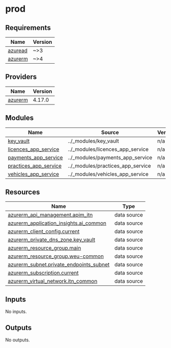 # prod

<!-- BEGIN_TF_DOCS -->
## Requirements

| Name | Version |
|------|---------|
| <a name="requirement_azuread"></a> [azuread](#requirement\_azuread) | ~>3 |
| <a name="requirement_azurerm"></a> [azurerm](#requirement\_azurerm) | ~>4 |

## Providers

| Name | Version |
|------|---------|
| <a name="provider_azurerm"></a> [azurerm](#provider\_azurerm) | 4.17.0 |

## Modules

| Name | Source | Version |
|------|--------|---------|
| <a name="module_key_vault"></a> [key\_vault](#module\_key\_vault) | ../_modules/key_vault | n/a |
| <a name="module_licences_app_service"></a> [licences\_app\_service](#module\_licences\_app\_service) | ../_modules/licences_app_service | n/a |
| <a name="module_payments_app_service"></a> [payments\_app\_service](#module\_payments\_app\_service) | ../_modules/payments_app_service | n/a |
| <a name="module_practices_app_service"></a> [practices\_app\_service](#module\_practices\_app\_service) | ../_modules/practices_app_service | n/a |
| <a name="module_vehicles_app_service"></a> [vehicles\_app\_service](#module\_vehicles\_app\_service) | ../_modules/vehicles_app_service | n/a |

## Resources

| Name | Type |
|------|------|
| [azurerm_api_management.apim_itn](https://registry.terraform.io/providers/hashicorp/azurerm/latest/docs/data-sources/api_management) | data source |
| [azurerm_application_insights.ai_common](https://registry.terraform.io/providers/hashicorp/azurerm/latest/docs/data-sources/application_insights) | data source |
| [azurerm_client_config.current](https://registry.terraform.io/providers/hashicorp/azurerm/latest/docs/data-sources/client_config) | data source |
| [azurerm_private_dns_zone.key_vault](https://registry.terraform.io/providers/hashicorp/azurerm/latest/docs/data-sources/private_dns_zone) | data source |
| [azurerm_resource_group.main](https://registry.terraform.io/providers/hashicorp/azurerm/latest/docs/data-sources/resource_group) | data source |
| [azurerm_resource_group.weu-common](https://registry.terraform.io/providers/hashicorp/azurerm/latest/docs/data-sources/resource_group) | data source |
| [azurerm_subnet.private_endpoints_subnet](https://registry.terraform.io/providers/hashicorp/azurerm/latest/docs/data-sources/subnet) | data source |
| [azurerm_subscription.current](https://registry.terraform.io/providers/hashicorp/azurerm/latest/docs/data-sources/subscription) | data source |
| [azurerm_virtual_network.itn_common](https://registry.terraform.io/providers/hashicorp/azurerm/latest/docs/data-sources/virtual_network) | data source |

## Inputs

No inputs.

## Outputs

No outputs.
<!-- END_TF_DOCS -->
